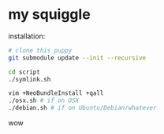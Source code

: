 my squiggle
===========

installation:

```bash
# clone this puppy
git submodule update --init --recursive

cd script
./symlink.sh

vim +NeoBundleInstall +qall
./osx.sh # if on OSX
./debian.sh # if on Ubuntu/Debian/whatever
```

wow
